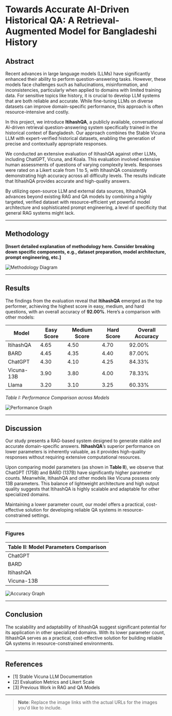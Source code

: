 # Towards Accurate AI-Driven Historical QA: A Retrieval-Augmented Model for Bangladeshi History

## Abstract
Recent advances in large language models (LLMs) have significantly enhanced their ability to perform question-answering tasks. However, these models face challenges such as hallucinations, misinformation, and inconsistencies, particularly when applied to domains with limited training data. For sensitive topics like history, it is crucial to develop LLM systems that are both reliable and accurate. While fine-tuning LLMs on diverse datasets can improve domain-specific performance, this approach is often resource-intensive and costly.

In this project, we introduce **ItihashQA**, a publicly available, conversational AI-driven retrieval question-answering system specifically trained in the historical context of Bangladesh. Our approach combines the Stable Vicuna LLM with expert-verified historical datasets, enabling the generation of precise and contextually appropriate responses.

We conducted an extensive evaluation of ItihashQA against other LLMs, including ChatGPT, Vicuna, and Koala. This evaluation involved extensive human assessments of questions of varying complexity levels. Responses were rated on a Likert scale from 1 to 5, with ItihashQA consistently demonstrating high accuracy across all difficulty levels. The results indicate that ItihashQA provides accurate and high-quality answers.

By utilizing open-source LLM and external data sources, ItihashQA advances beyond existing RAG and QA models by combining a highly targeted, verified dataset with resource-efficient yet powerful model architecture and sophisticated prompt engineering, a level of specificity that general RAG systems might lack.

---

## Methodology

**[Insert detailed explanation of methodology here. Consider breaking down specific components, e.g., dataset preparation, model architecture, prompt engineering, etc.]**

![Methodology Diagram](link_to_your_image.png)

---

## Results

The findings from the evaluation reveal that **ItihashQA** emerged as the top performer, achieving the highest score in easy, medium, and hard questions, with an overall accuracy of **92.00%**. Here’s a comparison with other models:

| Model        | Easy Score | Medium Score | Hard Score | Overall Accuracy |
|--------------|------------|--------------|------------|------------------|
| ItihashQA    | 4.65       | 4.50         | 4.70       | 92.00%          |
| BARD         | 4.45       | 4.35         | 4.40       | 87.00%          |
| ChatGPT      | 4.30       | 4.10         | 4.25       | 84.33%          |
| Vicuna-13B   | 3.90       | 3.80         | 4.00       | 78.33%          |
| Llama        | 3.20       | 3.10         | 3.25       | 60.33%          |

*Table I: Performance Comparison across Models*

![Performance Graph](assets/Screenshot.png)

---

## Discussion

Our study presents a RAG-based system designed to generate stable and accurate domain-specific answers. **ItihashQA**’s superior performance on lower parameters is inherently valuable, as it provides high-quality responses without requiring extensive computational resources.

Upon comparing model parameters (as shown in **Table II**), we observe that ChatGPT (175B) and BARD (137B) have significantly higher parameter counts. Meanwhile, ItihashQA and other models like Vicuna possess only 13B parameters. This balance of lightweight architecture and high output quality suggests that ItihashQA is highly scalable and adaptable for other specialized domains. 

Maintaining a lower parameter count, our model offers a practical, cost-effective solution for developing reliable QA systems in resource-constrained settings.

---

### Figures

| Table II: Model Parameters Comparison |
|---------------------------------------|
| ChatGPT       | 175B parameters       |
| BARD          | 137B parameters       |
| ItihashQA     | 13B parameters        |
| Vicuna-13B    | 13B parameters        |

![Accuracy Graph](link_to_accuracy_graph_image.png)

---

## Conclusion

The scalability and adaptability of ItihashQA suggest significant potential for its application in other specialized domains. With its lower parameter count, ItihashQA serves as a practical, cost-effective solution for building reliable QA systems in resource-constrained environments.

---

## References
- [1] Stable Vicuna LLM Documentation
- [2] Evaluation Metrics and Likert Scale
- [3] Previous Work in RAG and QA Models

---

> **Note**: Replace the image links with the actual URLs for the images you'd like to include.

